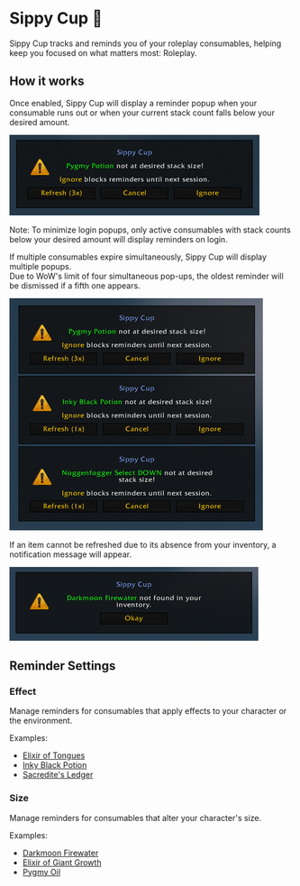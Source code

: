 # Sippy Cup 🥤
Sippy Cup tracks and reminds you of your roleplay consumables, helping keep you focused on what matters most: Roleplay.

## How it works
Once enabled, Sippy Cup will display a reminder popup when your consumable runs out or when your current stack count falls below your desired amount.

![popup](images/popup.png)

Note: To minimize login popups, only active consumables with stack counts below your desired amount will display reminders on login.

If multiple consumables expire simultaneously, Sippy Cup will display multiple popups.  
Due to WoW's limit of four simultaneous pop-ups, the oldest reminder will be dismissed if a fifth one appears.

![popup](images/multi-popups.png)

If an item cannot be refreshed due to its absence from your inventory, a notification message will appear.

![popup](images/missing-item.png)

## Reminder Settings

### Effect
Manage reminders for consumables that apply effects to your character or the environment.

Examples:
- [Elixir of Tongues](https://www.wowhead.com/item=2460/elixir-of-tongues)
- [Inky Black Potion](https://www.wowhead.com/item=124640/inky-black-potion)
- [Sacredite's Ledger](https://www.wowhead.com/item=234527/sacredites-ledger)

### Size
Manage reminders for consumables that alter your character's size.

Examples:
- [Darkmoon Firewater](https://www.wowhead.com/item=124671/darkmoon-firewater)
- [Elixir of Giant Growth](https://www.wowhead.com/item=6662/elixir-of-giant-growth)
- [Pygmy Oil](https://www.wowhead.com/item=40195/pygmy-oil)
